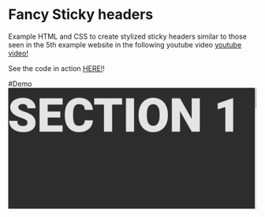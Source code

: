 # Fancy Sticky headers

Example HTML and CSS to create stylized sticky headers similar to those seen in the 5th example website in the following youtube video [youtube video!](https://www.youtube.com/watch?v=slDybGJI1Ao)

See the code in action [HERE!](https://www.mikenyoung.com/css-sticky-headers)!

#Demo
![](example.gif)
